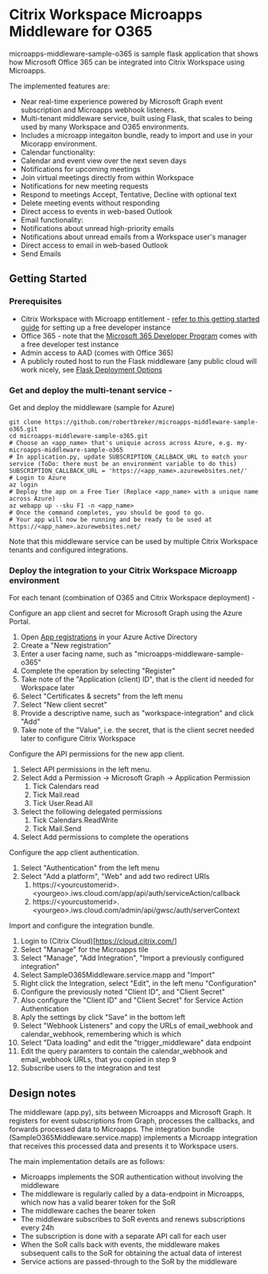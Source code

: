 
# Citrix Workspace Microapps Middleware for O365

microapps-middleware-sample-o365 is sample flask application that shows how
Microsoft Office 365 can be integrated into Citrix Workspace using Microapps.

The implemented features are:
 - Near real-time experience powered by Microsoft Graph event subscription
   and Microapps webhook listeners.
 - Multi-tenant middleware service, built using Flask, that scales to being used by
   many Workspace and O365 environments.
 - Includes a microapp integaiton bundle, ready to import and use in your Micorapp environment.
 - Calendar functionality:
  - Calendar and event view over the next seven days
  - Notifications for upcoming meetings
  - Join virtual meetings directly from within Workspace
  - Notifications for new meeting requests
  - Respond to meetings Accept, Tentative, Decline with optional text
  - Delete meeting events without responding
  - Direct access to events in web-based Outlook
 - Email functionality:
  - Notifications about unread high-priority emails
  - Notifications about unread emails from a Workspace user's manager
  - Direct access to email in web-based Outlook
  - Send Emails

## Getting Started

### Prerequisites
- Citrix Workspace with Microapp entitlement - [refer to this getting started guide](https://developer.cloud.com/citrix-workspace/build-workspace-microapp-integrations/docs/getting-started) for setting up a free developer instance
- Office 365 - note that the [Microsoft 365 Developer Program](https://developer.microsoft.com/en-us/microsoft-365/dev-program) comes with a free developer test instance
- Admin access to AAD (comes with Office 365)
- A publicly routed host to run the Flask middleware (any public cloud will work nicely, see [Flask Deployment Options](https://flask.palletsprojects.com/en/1.1.x/deploying/)

### Get and deploy the multi-tenant service - 

Get and deploy the middleware (sample for Azure)
```
git clone https://github.com/robertbreker/microapps-middleware-sample-o365.git
cd microapps-middleware-sample-o365.git
# Choose an <app_name> that's uniquie across across Azure, e.g. my-microapps-middleware-sample-o365
# In application.py, update SUBSCRIPTION_CALLBACK_URL to match your service (ToDo: there must be an environment variable to do this)
SUBSCRIPTION_CALLBACK_URL = 'https://<app_name>.azurewebsites.net/'
# Login to Azure
az login
# Deploy the app on a Free Tier (Replace <app_name> with a unique name across Azure)
az webapp up --sku F1 -n <app_name>
# Once the command completes, you should be good to go.
# Your app will now be running and be ready to be used at https://<app_name>.azurewebsites.net/
```
Note that this middleware service can be used by multiple Citrix Workspace tenants and configured integrations.

### Deploy the integration to your Citrix Workspace Microapp environment
For each tenant (combination of O365 and Citrix Workspace deployment) -

Configure an app client and secret for Microsoft Graph using the Azure Portal.

1. Open [App registrations](https://portal.azure.com/#blade/Microsoft_AAD_IAM/ActiveDirectoryMenuBlade/RegisteredApps]) in your Azure Active Directory
2. Create a "New registration"
3. Enter a user facing name, such as "microapps-middleware-sample-o365"
4. Complete the operation by selecting "Register"
5. Take note of the "Application (client) ID", that is the client id needed for Workspace later
6. Select "Certificates & secrets" from the left menu
7. Select "New client secret"
8. Provide a descriptive name, such as "workspace-integration" and click "Add"
9. Take note of the "Value", i.e. the secret, that is the client secret needed later to configure Citrix Workspace

Configure the API permissions for the new app client. 

1. Select API permissions in the left menu.
2. Select Add a Permission -> Microsoft Graph -> Application Permission
    1. Tick Calendars read
    2. Tick Mail.read
    3. Tick User.Read.All
3. Select the following delegated permissions
    1. Tick Calendars.ReadWrite
    2. Tick Mail.Send
4. Select Add permissions to complete the operations
 
 Configure the app client authentication.
1. Select "Authentication" from the left menu
2. Select "Add a platform", "Web" and add two redirect URIs
    1. https://\<yourcustomerid\>.\<yourgeo\>.iws.cloud.com/app/api/auth/serviceAction/callback
    2. https://\<yourcustomerid\>.\<yourgeo\>.iws.cloud.com/admin/api/gwsc/auth/serverContext

Import and configure the integration bundle.

1. Login to (Citrix Cloud)[https://cloud.citrix.com/]
2. Select "Manage" for the Microapps tile
3. Select "Manage", "Add Integration", "Import a previously configured integration"
4. Select SampleO365Middleware.service.mapp and "Import"
5. Right click the Integration, select "Edit", in the left menu "Configuration"
6. Configure the previously noted "Client ID", and "Client Secret"
7. Also configure the "Client ID" and "Client Secret" for Service Action Authentication
8. Aply the settings by click "Save" in the bottom left
9. Select "Webhook Listeners" and copy the URLs of email\_webhook and calendar\_webhook, remembering which is which
10. Select "Data loading" and edit the "trigger\_middleware" data endpoint
11. Edit the query paramters to contain the calendar\_webhook and email\_webhook URLs, that you copied in step 9
12. Subscribe users to the integration and test

## Design notes

The middleware \(app.py\), sits between Microapps and
Microsoft Graph. It registers for event subscriptions from Graph, processes the
callbacks, and forwards processed data to Microapps. The integration bundle
\(SampleO365Middleware.service.mapp\) implements a Microapp integration that
receives this processed data and presents it to Workspace users.

The main implementation details are as follows:

  - Microapps implements the SOR authentication without involving the middleware
  - The middleware is regularly called by a data-endpoint in Microapps, which now has a
    valid bearer token for the SoR
  - The middleware caches the bearer token
  - The middleware subscribes to SoR events and renews subscriptions every 24h
  - The subscription is done with a separate API call for each user
  - When the SoR calls back with events, the middleware makes subsequent calls
    to the SoR for obtaining the actual data of interest
  - Service actions are passed-through to the SoR by the middleware
